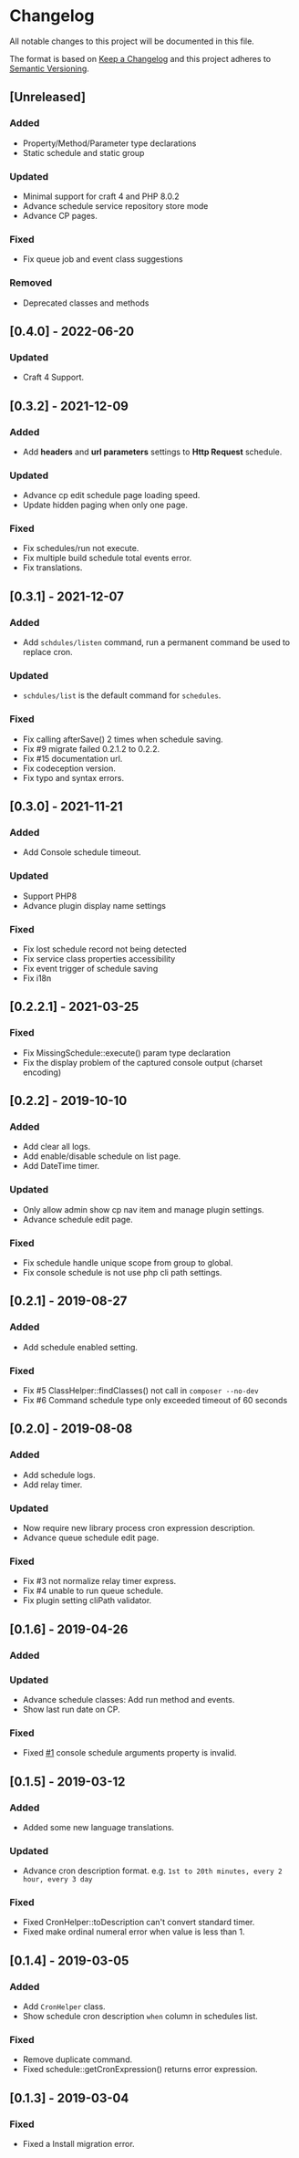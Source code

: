 # Changelog

All notable changes to this project will be documented in this file.

The format is based on [Keep a Changelog](http://keepachangelog.com/) and this project adheres to [Semantic Versioning](http://semver.org/).

## [Unreleased]
### Added
- Property/Method/Parameter type declarations
- Static schedule and static group

### Updated
- Minimal support for craft 4 and PHP 8.0.2
- Advance schedule service repository store mode
- Advance CP pages.

### Fixed
- Fix queue job and event class suggestions

### Removed
- Deprecated classes and methods


## [0.4.0] - 2022-06-20
### Updated
- Craft 4 Support.

## [0.3.2] - 2021-12-09
### Added
- Add **headers** and **url parameters** settings to **Http Request** schedule.

### Updated
- Advance cp edit schedule page loading speed.
- Update hidden paging when only one page.

### Fixed
- Fix schedules/run not execute.
- Fix multiple build schedule total events error.
- Fix translations.

## [0.3.1] - 2021-12-07
### Added
- Add `schdules/listen` command, run a permanent command be used to replace cron.

### Updated
- `schdules/list` is the default command for `schedules`.

### Fixed
- Fix calling afterSave() 2 times when schedule saving.
- Fix #9 migrate failed 0.2.1.2 to 0.2.2.
- Fix #15 documentation url.
- Fix codeception version.
- Fix typo and syntax errors.

## [0.3.0] - 2021-11-21
### Added
- Add Console schedule timeout.

### Updated
- Support PHP8
- Advance plugin display name settings

### Fixed
- Fix lost schedule record not being detected
- Fix service class properties accessibility
- Fix event trigger of schedule saving
- Fix i18n

## [0.2.2.1] - 2021-03-25
### Fixed
- Fix MissingSchedule::execute() param type declaration
- Fix the display problem of the captured console output (charset encoding) 

## [0.2.2] - 2019-10-10
### Added
- Add clear all logs.
- Add enable/disable schedule on list page.
- Add DateTime timer.

### Updated
- Only allow admin show cp nav item and manage plugin settings.
- Advance schedule edit page.

### Fixed
- Fix schedule handle unique scope from group to global.
- Fix console schedule is not use php cli path settings.

## [0.2.1] - 2019-08-27
### Added
- Add schedule enabled setting.

### Fixed
- Fix #5 ClassHelper::findClasses() not call in `composer --no-dev`
- Fix #6 Command schedule type only exceeded timeout of 60 seconds

## [0.2.0] - 2019-08-08
### Added
- Add schedule logs.
- Add relay timer.

### Updated
- Now require new library process cron expression description.
- Advance queue schedule edit page.

### Fixed
- Fix #3 not normalize relay timer express.
- Fix #4 unable to run queue schedule.
- Fix plugin setting cliPath validator.

## [0.1.6] - 2019-04-26
### Added
### Updated
- Advance schedule classes: Add run method and events.
- Show last run date on CP.

### Fixed
- Fixed [#1](https://github.com/panlatent/schedule/issues/1) console schedule arguments property is invalid.

## [0.1.5] - 2019-03-12
### Added
- Added some new language translations.

### Updated
- Advance cron description format. e.g. `1st to 20th minutes, every 2 hour, every 3 day`

### Fixed
- Fixed CronHelper::toDescription can't convert standard timer.
- Fixed make ordinal numeral error when value is less than 1.

## [0.1.4] - 2019-03-05
### Added
- Add `CronHelper` class.
- Show schedule cron description `when` column in schedules list.

### Fixed
- Remove duplicate command.
- Fixed schedule::getCronExpression() returns error expression.

## [0.1.3] - 2019-03-04
### Fixed
- Fixed a Install migration error.